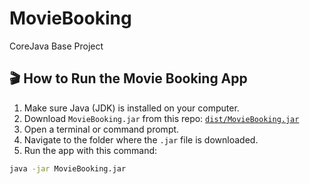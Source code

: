 # MovieBooking
CoreJava Base Project

## 🎬 How to Run the Movie Booking App

1. Make sure Java (JDK) is installed on your computer.
2. Download `MovieBooking.jar` from this repo: [`dist/MovieBooking.jar`](./dist/MovieBooking.jar)
3. Open a terminal or command prompt.
4. Navigate to the folder where the `.jar` file is downloaded.
5. Run the app with this command:

```bash
java -jar MovieBooking.jar
